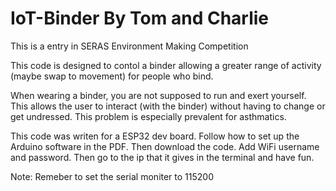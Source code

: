 # IoT-Binder By Tom and Charlie
This is a entry in SERAS Environment Making Competition

This code is designed to contol a binder allowing a greater range of activity (maybe swap to movement) for people who bind.

When wearing a binder, you are not supposed to run and exert yourself. This allows the user to interact (with the binder) without having to change or get undressed. This problem is especially prevalent for asthmatics.

This code was writen for a ESP32 dev board. Follow how to set up the Arduino software in the PDF. Then download the code. Add WiFi username and password. Then go to the ip that it gives in the terminal and have fun.

Note: Remeber to set the serial moniter to 115200
